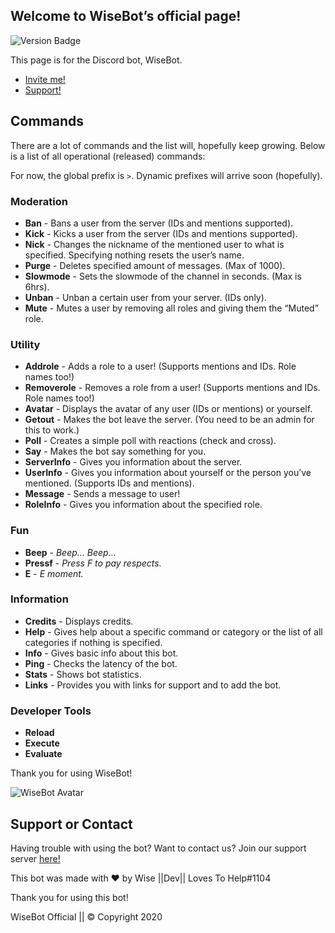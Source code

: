 ## Welcome to WiseBot’s official page!
![Version Badge](https://img.shields.io/badge/Version-Beta%20v1.2.2-blue?style=for-the-badge&logo=discord)

This page is for the Discord bot, WiseBot.
- [Invite me!](https://dsc.gg/wisebot)
- [Support!](https://discord.gg/whcWKaZ)

## Commands
There are a lot of commands and the list will, hopefully keep growing. Below is a list of all operational (released) commands:

For now, the global prefix is `>`. Dynamic prefixes will arrive soon (hopefully).

### Moderation

- **Ban** - Bans a user from the server (IDs and mentions supported).
- **Kick** - Kicks a user from the server (IDs and mentions supported).
- **Nick** - Changes the nickname of the mentioned user to what is specified. Specifying nothing resets the user’s name.
- **Purge** - Deletes specified amount of messages. (Max of 1000).
- **Slowmode** - Sets the slowmode of the channel in seconds. (Max is 6hrs).
- **Unban** - Unban a certain user from your server. (IDs only).
- **Mute** - Mutes a user by removing all roles and giving them the “Muted” role.

### Utility

- **Addrole** - Adds a role to a user! (Supports mentions and IDs. Role names too!)
- **Removerole** - Removes a role from a user! (Supports mentions and IDs. Role names too!)
- **Avatar** - Displays the avatar of any user (IDs or mentions) or yourself.
- **Getout** - Makes the bot leave the server. (You need to be an admin for this to work.)
- **Poll** - Creates a simple poll with reactions (check and cross).
- **Say** - Makes the bot say something for you.
- **ServerInfo** - Gives you information about the server.
- **UserInfo** - Gives you information about yourself or the person you’ve mentioned. (Supports IDs and mentions).
- **Message** - Sends a message to user!
- **RoleInfo** - Gives you information about the specified role.

### Fun
- **Beep** - _Beep… Beep…_
- **Pressf** - _Press F to pay respects._
- **E** - _E moment._

### Information
- **Credits** - Displays credits.
- **Help** - Gives help about a specific command or category or the list of all categories if nothing is specified.
- **Info** - Gives basic info about this bot.
- **Ping** - Checks the latency of the bot.
- **Stats** - Shows bot statistics.
- **Links** - Provides you with links for support and to add the bot.

### Developer Tools
- **Reload**
- **Execute**
- **Evaluate**

Thank you for using WiseBot!

![WiseBot Avatar](https://cdn.discordapp.com/avatars/708265201438425128/079dcccdc25467061ac10c8870b74b01.png)

## Support or Contact
Having trouble with using the bot? Want to contact us? Join our support server [here!](https://discord.gg/whcWKaZ)

This bot was made with ❤ by Wise \|\|Dev\|\| Loves To Help#1104

Thank you for using this bot!

WiseBot Official || © Copyright 2020
